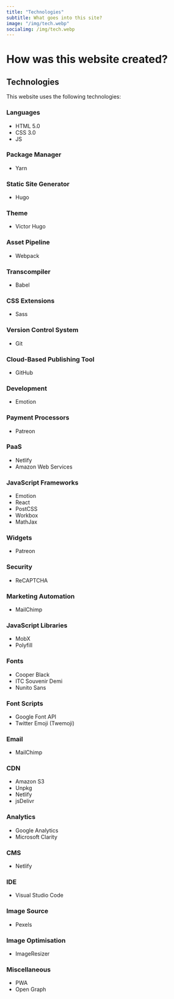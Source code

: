 ```yaml
---
title: "Technologies"
subtitle: What goes into this site?
image: "/img/tech.webp"
socialimg: /img/tech.webp
---
```


# How was this website created?

## Technologies

This website uses the following technologies:

### Languages

- HTML 5.0
- CSS 3.0
- JS

### Package Manager

- Yarn

### Static Site Generator

- Hugo

### Theme

- Victor Hugo

### Asset Pipeline

- Webpack

### Transcompiler

- Babel

### CSS Extensions

- Sass

### Version Control System

- Git

### Cloud-Based Publishing Tool

- GitHub

### Development

- Emotion

### Payment Processors

- Patreon

### PaaS

- Netlify
- Amazon Web Services

### JavaScript Frameworks

- Emotion
- React
- PostCSS
- Workbox
- MathJax

### Widgets

- Patreon

### Security

- ReCAPTCHA

### Marketing Automation

- MailChimp

### JavaScript Libraries

- MobX
- Polyfill

### Fonts

- Cooper Black
- ITC Souvenir Demi
- Nunito Sans

### Font Scripts

- Google Font API
- Twitter Emoji (Twemoji)

### Email

- MailChimp

### CDN

- Amazon S3
- Unpkg
- Netlify
- jsDelivr

### Analytics

- Google Analytics
- Microsoft Clarity

### CMS

- Netlify

### IDE

- Visual Studio Code

### Image Source

- Pexels

### Image Optimisation

- ImageResizer

### Miscellaneous

- PWA
- Open Graph
